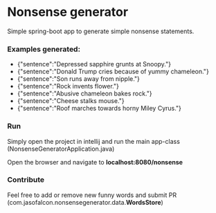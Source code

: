 # Nonsense generator
Simple spring-boot app to generate simple nonsense statements.

### Examples generated:

- {"sentence":"Depressed sapphire grunts at Snoopy."}
- {"sentence":"Donald Trump cries because of yummy chameleon."}
- {"sentence":"Son runs away from nipple."}
- {"sentence":"Rock invents flower."}
- {"sentence":"Abusive chameleon bakes rock."}
- {"sentence":"Cheese stalks mouse."}
- {"sentence":"Roof marches towards horny Miley Cyrus."}

### Run
Simply open the project in intellij and run the main app-class (NonsenseGeneratorApplication.java)
<br/>

Open the browser and navigate to <b>localhost:8080/nonsense</b>

### Contribute
Feel free to add or remove new funny words and submit PR (com.jasofalcon.nonsensegenerator.data.<b>WordsStore</b>)

